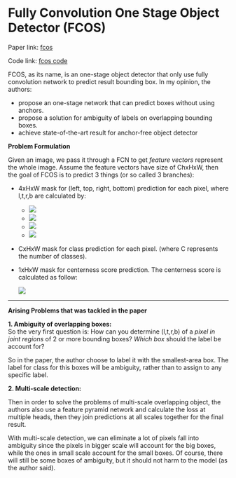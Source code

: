 # Fully Convolution One Stage Object Detector (FCOS)

Paper link: [fcos][link id]

Code link: [fcos code][link id 2]

FCOS, as its name, is an one-stage object detector that only use fully convolution network to predict result bounding box. In my opinion, the authors:
- propose an one-stage network that can predict boxes without using anchors.
- propose a solution for ambiguity of labels on overlapping bounding boxes.
- achieve state-of-the-art result for anchor-free object detector
  
**Problem Formulation**

Given an image, we pass it through a FCN to get *feature vectors* represent the whole image. Assume the feature vectors have size of ChxHxW, then the goal of FCOS is to predict 3 things (or so called 3 branches):
- 4xHxW mask for (left, top, right, bottom) prediction for each pixel, where l,t,r,b are calculated by:
  - <img src="https://render.githubusercontent.com/render/math?math=l = x- x_0">
  - <img src="https://render.githubusercontent.com/render/math?math=r = x_1- x">
  - <img src="https://render.githubusercontent.com/render/math?math=t = y- y_0">
  - <img src="https://render.githubusercontent.com/render/math?math=b = y_1- y">
- CxHxW mask for class prediction for each pixel. (where C represents the number of classes).
- 1xHxW mask for centerness score prediction. The centerness score is calculated as follow:

    <img src="https://render.githubusercontent.com/render/math?math=centerness = \sqrt{\frac{min(l,r)}{max(l,r)}*\frac{min(b,t)}{max(b,t)}}">

****
**Arising Problems that was tackled in the paper**

**1. Ambiguity of overlapping boxes:**   
   So the very first question is: How can you determine (l,t,r,b) of a *pixel in joint regions* of 2 or more bounding boxes? *Which box* should the label be account for?

   So in the paper, the author choose to label it with the smallest-area box. The label for class for this boxes will be ambiguity, rather than to assign to any specific label.
    
**2. Multi-scale detection:** 

Then in order to solve the problems of multi-scale overlapping object, the authors also use a feature pyramid network and calculate the loss at multiple heads, then they join predictions at all scales together for the final result.

With multi-scale detection, we can eliminate a lot of pixels fall into ambiguity since the pixels in bigger scale will account for the big boxes, while the ones in small scale account for the small boxes. Of course, there will still be some boxes of ambiguity, but it should not harm to the model (as the author said).

[link id]: https://arxiv.org/pdf/1904.01355.pdf

[link id 2]: https://github.com/aim-uofa/AdelaiDet/tree/master/configs/FCOS-Detection
